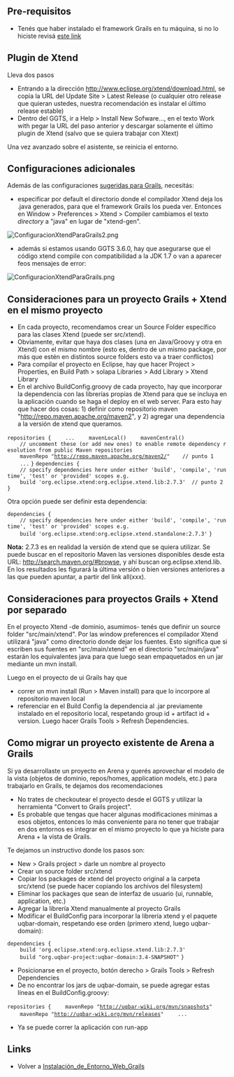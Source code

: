 Pre-requisitos
--------------

-   Tenés que haber instalado el framework Grails en tu máquina, si no lo hiciste revisá [este link](instalacion-de-entorno-web-grails.html)

Plugin de Xtend
---------------

Lleva dos pasos

-   Entrando a la dirección <http://www.eclipse.org/xtend/download.html>, se copia la URL del Update Site &gt; Latest Release (o cualquier otro release que quieran ustedes, nuestra recomendación es instalar el último release estable)
-   Dentro del GGTS, ir a Help &gt; Install New Sofware..., en el texto Work with pegar la URL del paso anterior y descargar solamente el último plugin de Xtend (salvo que se quiera trabajar con Xtext)

Una vez avanzado sobre el asistente, se reinicia el entorno.

Configuraciones adicionales
---------------------------

Además de las configuraciones [sugeridas para Grails](instalacion-de-entorno-web-grails-configuraci-c3-b3n-del-entorno-grails.html), necesitás:

-   especificar por default el directorio donde el compilador Xtend deja los .java generados, para que el framework Grails los pueda ver. Entonces en Window &gt; Preferences &gt; Xtend &gt; Compiler cambiamos el texto *directory* a "java" en lugar de "xtend-gen".

![](ConfiguracionXtendParaGrails2.png "ConfiguracionXtendParaGrails2.png")

-   además si estamos usando GGTS 3.6.0, hay que asegurarse que el código xtend compile con compatibilidad a la JDK 1.7 o van a aparecer feos mensajes de error:

![](ConfiguracionXtendParaGrails.png "ConfiguracionXtendParaGrails.png")

Consideraciones para un proyecto Grails + Xtend en el mismo proyecto
--------------------------------------------------------------------

-   En cada proyecto, recomendamos crear un Source Folder específico para las clases Xtend (puede ser src/xtend).
-   Obviamente, evitar que haya dos clases (una en Java/Groovy y otra en Xtend) con el mismo nombre (esto es, dentro de un mismo package, por más que estén en distintos source folders esto va a traer conflictos)
-   Para compilar el proyecto en Eclipse, hay que hacer Project &gt; Properties, en Build Path &gt; solapa Libraries &gt; Add Library &gt; Xtend Library
-   En el archivo BuildConfig.groovy de cada proyecto, hay que incorporar la dependencia con las librerías propias de Xtend para que se incluya en la aplicación cuando se haga el deploy en el web server. Para esto hay que hacer dos cosas: 1) definir como repositorio maven "<http://repo.maven.apache.org/maven2>", y 2) agregar una dependencia a la versión de xtend que queramos.

`repositories {`
`    ...`
`    mavenLocal()`
`    mavenCentral()`
`    // uncomment these (or add new ones) to enable remote dependency resolution from public Maven repositories`
`    mavenRepo "`[`http://repo.maven.apache.org/maven2/`](http://repo.maven.apache.org/maven2/)`"    // punto 1`
`    ...`
`}`
`dependencies {`
`    // specify dependencies here under either 'build', 'compile', 'runtime', 'test' or 'provided' scopes e.g.`
`    build 'org.eclipse.xtend:org.eclipse.xtend.lib:2.7.3'  // punto 2`
`}`

Otra opción puede ser definir esta dependencia:

`dependencies {`
`    // specify dependencies here under either 'build', 'compile', 'runtime', 'test' or 'provided' scopes e.g.`
`    build 'org.eclipse.xtend:org.eclipse.xtend.standalone:2.7.3'`
`}`

**Nota:** 2.7.3 es en realidad la versión de xtend que se quiera utilizar. Se puede buscar en el repositorio Maven las versiones disponibles desde esta URL: <http://search.maven.org/#browse>, y ahí buscan org.eclipse.xtend.lib. En los resultados les figurará la última versión o bien versiones anteriores a las que pueden apuntar, a partir del link all(xxx).

Consideraciones para proyectos Grails + Xtend por separado
----------------------------------------------------------

En el proyecto Xtend -de dominio, asumimos- tenés que definir un source folder "src/main/xtend". Por las window preferences el compilador Xtend utilizará "java" como directorio donde dejar los fuentes. Esto significa que si escriben sus fuentes en "src/main/xtend" en el directorio "src/main/java" estarán los equivalentes java para que luego sean empaquetados en un jar mediante un mvn install.

Luego en el proyecto de ui Grails hay que

-   correr un mvn install (Run &gt; Maven install) para que lo incorpore al repositorio maven local
-   referenciar en el Build Config la dependencia al .jar previamente instalado en el repositorio local, respetando group id + artifact id + version. Luego hacer Grails Tools &gt; Refresh Dependencies.

Como migrar un proyecto existente de Arena a Grails
---------------------------------------------------

Si ya desarrollaste un proyecto en Arena y querés aprovechar el modelo de la vista (objetos de dominio, repos/homes, application models, etc.) para trabajarlo en Grails, te dejamos dos recomendaciones

-   No trates de checkoutear el proyecto desde el GGTS y utilizar la herramienta "Convert to Grails project".
-   Es probable que tengas que hacer algunas modificaciones mínimas a esos objetos, entonces lo más conveniente para no tener que trabajar en dos entornos es integrar en el mismo proyecto lo que ya hiciste para Arena + la vista de Grails.

Te dejamos un instructivo donde los pasos son:

-   New &gt; Grails project &gt; darle un nombre al proyecto
-   Crear un source folder src/xtend
-   Copiar los packages de xtend del proyecto original a la carpeta src/xtend (se puede hacer copiando los archivos del filesystem)
-   Eliminar los packages que sean de interfaz de usuario (ui, runnable, application, etc.)
-   Agregar la librería Xtend manualmente al proyecto Grails
-   Modificar el BuildConfig para incorporar la librería xtend y el paquete uqbar-domain, respetando ese orden (primero xtend, luego uqbar-domain):

`dependencies {`
`    build 'org.eclipse.xtend:org.eclipse.xtend.lib:2.7.3'`
`    build "org.uqbar-project:uqbar-domain:3.4-SNAPSHOT"`
`}`

-   Posicionarse en el proyecto, botón derecho &gt; Grails Tools &gt; Refresh Dependencies
-   De no encontrar los jars de uqbar-domain, se puede agregar estas líneas en el BuildConfig.groovy:

`repositories {`
`    mavenRepo "`[`http://uqbar-wiki.org/mvn/snapshots`](http://uqbar-wiki.org/mvn/snapshots)`"`
`    mavenRepo "`[`http://uqbar-wiki.org/mvn/releases`](http://uqbar-wiki.org/mvn/releases)`"`
`    ...`

-   Ya se puede correr la aplicación con run-app

Links
-----

-   Volver a [Instalación\_de\_Entorno\_Web\_Grails](instalacion-de-entorno-web-grails.html)

